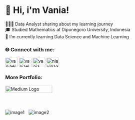 <h1 align="left">👋 Hi, i'm Vania!</h1>
👩🏻‍💻 Data Analyst sharing about my learning journey</br>
🎓 Studied Mathematics at Diponegoro University, Indonesia</br>
🌱 I’m currently learning Data Science and Machine Learning</br>

<h3 align="left">🌐 Connect with me:</h3>
<p align="left">
<a href="https://linkedin.com/in/vaniaelvina" target="blank"><img align="center" src="https://raw.githubusercontent.com/rahuldkjain/github-profile-readme-generator/master/src/images/icons/Social/linked-in-alt.svg" alt="vaniaelvina" height="30" width="40" /></a>
<a href="https://instagram.com/vaniaelvina" target="blank"><img align="center" src="https://raw.githubusercontent.com/rahuldkjain/github-profile-readme-generator/master/src/images/icons/Social/instagram.svg" alt="vaniaelvina" height="30" width="40" /></a>
<a href="https://www.youtube.com/c/vania elvina" target="blank"><img align="center" src="https://raw.githubusercontent.com/rahuldkjain/github-profile-readme-generator/master/src/images/icons/Social/youtube.svg" alt="vania elvina" height="30" width="40" /></a>
<a href="https://twitter.com/niavinaa" target="blank"><img align="center" src="https://raw.githubusercontent.com/rahuldkjain/github-profile-readme-generator/master/src/images/icons/Social/twitter.svg" alt="niavinaa" height="30" width="40" /></a>
</p>

<h3 align="left">More Portfolio:</h3>

<a href="https://medium.com/@vaniaelvinaa" target="_blank" style="display: inline-block; margin-bottom: 40px;">
  <img 
    src="https://github.com/user-attachments/assets/6e403f26-9956-4620-82f7-7ce4141a2c1b" 
    alt="Medium Logo" 
    width="150" 
    height="23" 
  />
</a>

</br>

<img 
  src="https://github.com/user-attachments/assets/8d4cc162-3045-4dce-871b-aaa22a40d5d6" 
  alt="image1" 
  style="margin-right: 10px;" 
/>
<img 
  src="https://github.com/user-attachments/assets/f09f9bb4-9315-44d6-bda9-ac0fff7064c7" 
  alt="image2" 
/>
